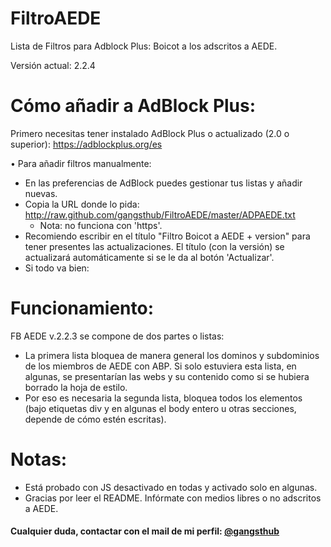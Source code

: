 FiltroAEDE
==========

Lista de Filtros para Adblock Plus: Boicot a los adscritos a AEDE.

Versión actual: 2.2.4


Cómo añadir a AdBlock Plus:
====================

Primero necesitas tener instalado AdBlock Plus o actualizado (2.0 o superior): https://adblockplus.org/es

• Para añadir filtros manualmente:

- En las preferencias de AdBlock puedes gestionar tus listas y añadir nuevas. 
- Copia la URL donde lo pida: http://raw.github.com/gangsthub/FiltroAEDE/master/ADPAEDE.txt
    - Nota: no funciona con 'https'.
- Recomiendo escribir en el título "Filtro Boicot a AEDE + version" para tener presentes las actualizaciones. El título (con la versión) se actualizará automáticamente si se le da al botón 'Actualizar'.
- Si todo va bien:


Funcionamiento:
====================

FB AEDE v.2.2.3 se compone de dos partes o listas:

- La primera lista bloquea de manera general los dominos y subdominios de los miembros de AEDE con ABP. Si solo estuviera esta lista, en algunas, se presentarían las webs y su contenido como si se hubiera borrado la hoja de estilo.
- Por eso es necesaria la segunda lista, bloquea todos los elementos (bajo etiquetas div y en algunas el body entero u otras secciones, depende de cómo estén escritas).


Notas:
====================
- Está probado con JS desactivado en todas y activado solo en algunas. 
- Gracias por leer el README. Infórmate con medios libres o no adscritos a AEDE.

#### Cualquier duda, contactar con el mail de mi perfil: [@gangsthub]

[@gangsthub]:https://github.com/gangsthub

